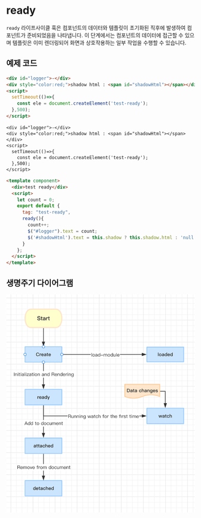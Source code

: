 # ready

`ready` 라이프사이클 훅은 컴포넌트의 데이터와 템플릿이 초기화된 직후에 발생하여 컴포넌트가 준비되었음을 나타냅니다. 이 단계에서는 컴포넌트의 데이터에 접근할 수 있으며 템플릿은 이미 렌더링되어 화면과 상호작용하는 일부 작업을 수행할 수 있습니다.

## 예제 코드

```html
<div id="logger">-</div>
<div style="color:red;">shadow html : <span id="shadowHtml"></span></div>
<script>
  setTimeout(()=>{
    const ele = document.createElement('test-ready');
  },500);
</script>
```

<comp-viewer comp-name="test-ready">

```
<div id="logger">-</div>
<div style="color:red;">shadow html : <span id="shadowHtml"></span></div>
<script>
  setTimeout(()=>{
    const ele = document.createElement('test-ready');
  },500);
</script>
```

```html
<template component>
  <div>test ready</div>
  <script>
    let count = 0;
    export default {
      tag: "test-ready",
      ready(){
        count++;
        $("#logger").text = count;
        $('#shadowHtml').text = this.shadow ? this.shadow.html : 'null';
      }
    };
  </script>
</template>
```

</comp-viewer>

## 생명주기 다이어그램

<img src="../../../publics/life-cycle.png" width="512" />
